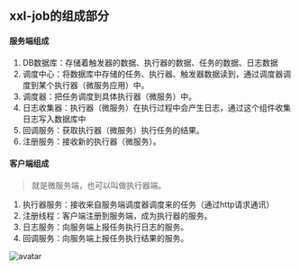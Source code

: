 ## xxl-job的组成部分



#### 服务端组成

1. DB数据库：存储着触发器的数据、执行器的数据、任务的数据、日志数据
2. 调度中心：将数据库中存储的任务、执行器、触发器数据读到，通过调度器调度到某个执行器（微服务应用）中。
3. 调度器：把任务调度到具体执行器（微服务）中。
4. 日志收集器：执行器（微服务）在执行过程中会产生日志，通过这个组件收集日志写入数据库中
5. 回调服务：获取执行器（微服务）执行任务的结果。
6. 注册服务：接收新的执行器（微服务）。



#### 客户端组成

> 就是微服务端，也可以叫做执行器端。

1. 执行器服务：接收来自服务端调度器调度来的任务（通过http请求通讯）
2. 注册线程：客户端注册到服务端，成为执行器的服务。
3. 日志服务：向服务端上报任务执行日志的服务。
4. 回调服务：向服务端上报任务执行结果的服务。



![avatar](../images/2001203.png)